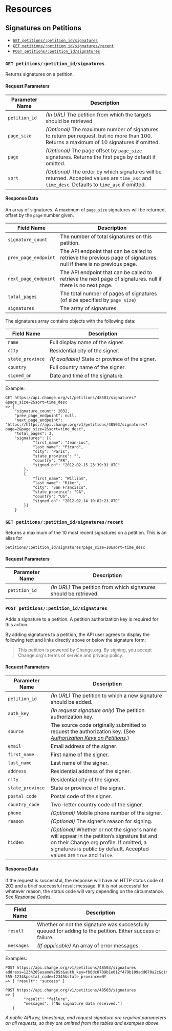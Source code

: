 # Resources

## Signatures on Petitions

* [`GET petitions/:petition_id/signatures`](#get-signatures)
* [`GET petitions/:petition_id/signatures/recent`](#get-signatures-recent)
* [`POST petitions/:petition_id/signatures`](#post-signatures)

<a name="get-signatures"></a>
### `GET petitions/:petition_id/signatures`

Returns signatures on a petition.

#### Request Parameters
<table>
    <thead>
        <th>Parameter Name</th>
        <th>Description</th>
    </thead>
    <tbody>
        <tr>
            <td><code>petition_id</code></td>
            <td>
                <em>(In URL)</em> The petition from which the targets should 
                be retrieved.
            </td>
        </tr>
        <tr>
            <td><code>page_size</code></td>
            <td>
                <em>(Optional)</em> The maximum number of signatures to return
                per request, but no more than 100. Returns a maximum of 10
                signatures if omitted.
            </td>
        </tr>
        <tr>
            <td><code>page</code></td>
            <td>
                <em>(Optional)</em> The page offset by <code>page_size</code>
                signatures. Returns the first page by default if omitted.
            </td>
        </tr>
        <tr>
            <td><code>sort</code></td>
            <td>
                <em>(Optional)</em> The order by which signatures will be
                returned. Accepted values are <code>time_asc</code> and 
                <code>time_desc</code>. Defaults to <code>time_asc</code> 
                if omitted.
            </td>
        </tr>
    </tbody>
</table>

#### Response Data

An array of signatures. A maximum of `page_size` signatures will be returned,
offset by the `page` number given.

<table>
    <thead>
        <th>Field Name</th>
        <th>Description</th>
    </thead>
    <tbody>
        <tr>
            <td><code>signature_count</code></td>
            <td>
                The number of total signatures on this petition.
            </td>
        </tr>
        <tr>
            <td><code>prev_page_endpoint</code></td>
            <td>
                The API endpoint that can be called to retrieve the previous
                page of signatures. null if there is no previous page.
            </td>
        </tr>
        <tr>
            <td><code>next_page_endpoint</code></td>
            <td>
                The API endpoint that can be called to retrieve the next page
                of signatures. null if there is no next page.
            </td>
        </tr>
        <tr>
            <td><code>total_pages</code></td>
            <td>
                The total number of pages of signatures (of size specified by
                <code>page_size</code>)
            </td>
        </tr>
        <tr>
            <td><code>signatures</code></td>
            <td>
                The array of signatures.
            </td>
        </tr>
    </tbody>
</table>

The signatures array contains objects with the following data:

<table>
    <thead>
        <th>Field Name</th>
        <th>Description</th>
    </thead>
    <tbody>
        <tr>
            <td><code>name</code></td>
            <td>
                Full display name of the signer.
            </td>
        </tr>
        <tr>
            <td><code>city</code></td>
            <td>
                Residential city of the signer.
            </td>
        </tr>
        <tr>
            <td><code>state_province</code></td>
            <td>
                <em>(If available)</em> State or province of the signer.
            </td>
        </tr>
        <tr>
            <td><code>country</code></td>
            <td>
                Full country name of the signer.
            </td>
        </tr>
        <tr>
            <td><code>signed_on</code></td>
            <td>
                Date and time of the signature.
            </td>
        </tr>
    </tbody>
</table>

Example:

    GET https://api.change.org/v1/petitions/48503/signatures?&page_size=2&sort=time_desc
    => { 
        "signature_count": 2832,
        "prev_page_endpoint": null,
        "next_page_endpoint": "https://https://api.change.org/v1/petitions/48503/signatures?page=2&page_size=2&sort=time_desc",
        "total_pages": 3,
        "signatures": [{
                "first_name": "Jean-Luc",
                "last_name": "Picard",
                "city": "Paris",
                "state_province": "",
                "country": "FR",
                "signed_on": "2012-02-15 23:39:31 UTC"
            },
            {
                "first_name": "William",
                "last_name": "Riker",
                "city": "San Francisco",
                "state_province": "CA",
                "country": "US",
                "signed_on": "2012-02-14 10:02:23 UTC"
            }]
        }

<a name="get-signatures-recent"></a>
### `GET petitions/:petition_id/signatures/recent`

Returns a maximum of the 10 most recent signatures on a petition. This is an
alias for

    petitions/:petition_id/signatures?page_size=10&sort=time_desc

#### Request Parameters

<table>
    <thead>
        <th>Parameter Name</th>
        <th>Description</th>
    </thead>
    <tbody>
        <tr>
            <td><code>petition_id</code></td>
            <td>
                <em>(In URL)</em> The petition from which signatures should be
                retrieved.
            </td>
        </tr>
    </tbody>
</table>

<a name="post-signatures"></a>
### `POST petitions/:petition_id/signatures`

Adds a signature to a petition. A petition authorization key is required for
this action.

By adding signatures to a petition, the API user agrees to display the
following text and links directly above or below the signature form:

> This petition is powered by Change.org. By signing, you accept Change.org's
terms of service and privacy policy.


#### Request Parameters

<table>
    <thead>
        <th>Parameter Name</th>
        <th>Description</th>
    </thead>
    <tbody>
        <tr>
            <td><code>petition_id</code></td>
            <td>
                <em>(In URL)</em> The petition to which a new signature should
                be added.
            </td>
        </tr>
        <tr>
            <td><code>auth_key</code></td>
            <td>
                <em>(In request signature only)</em> The petition authorization
                key.
            </td>
        </tr>
        <tr>
            <td><code>source</code></td>
            <td>
                The source code originally submitted to request the 
                authorization key. (See <em><a href="auth_keys.md">Authorization
                Keys on Petitions</a></em>.)
            </td>
        </tr>
        <tr>
            <td><code>email</code></td>
            <td>
                Email address of the signer.
            </td>
        </tr>
        <tr>
            <td><code>first_name</code></td>
            <td>
                First name of the signer.
            </td>
        </tr>
        <tr>
            <td><code>last_name</code></td>
            <td>
                Last name of the signer.
            </td>
        </tr>
        <tr>
            <td><code>address</code></td>
            <td>
                Residential address of the signer.
            </td>
        </tr>
        <tr>
            <td><code>city</code></td>
            <td>
                Residential city of the signer.
            </td>
        </tr>
        <tr>
            <td><code>state_province</code></td>
            <td>
                State or province of the signer.
            </td>
        </tr>
        <tr>
            <td><code>postal_code</code></td>
            <td>
                Postal code of the signer.
            </td>
        </tr>
        <tr>
            <td><code>country_code</code></td>
            <td>
                Two-letter country code of the signer.
            </td>
        </tr>
        <tr>
            <td><code>phone</code></td>
            <td>
                <em>(Optional)</em> Mobile phone number of the signer.
            </td>
        </tr>
        <tr>
            <td><code>reason</code></td>
            <td>
                <em>(Optional)</em> The signer’s reason for signing.
            </td>
        </tr>
        <tr>
            <td><code>hidden</code></td>
            <td>
                <em>(Optional)</em> Whether or not the signer’s name will
                appear in the petition’s signature list and on their Change.org
                profile. If omitted, a signatures is public by default.
                Accepted values are <code>true</code> and <code>false</code>.
            </td>
        </tr>
    </tbody>
</table>

#### Response Data

If the request is successful, the response will have an HTTP status code of 202
and a brief successful result message. If it is not successful for whatever
reason, the status code will vary depending on the circumstance. See 
[_Response Codes_](../../responses.md).

<table>
    <thead>
        <th>Field Name</th>
        <th>Description</th>
    </thead>
    <tbody>
        <tr>
            <td><code>result</code></td>
            <td>
                Whether or not the signature was successfully queued for adding 
                to the petition. Either success or failure.
            </td>
        </tr>
        <tr>
            <td><code>messages</code></td>
            <td>
                <em>(If applicable)</em> An array of error messages.
            </td>
        </tr>
    </tbody>
</table>

Examples:

    POST https://api.change.org/v1/petitions/48503/signatures
    address=123%20Sesame%20St&auth_key=fb6dc0709b1e012f479b109add670a2c&city=New%20York&country=US&first_name=Hikaru&last_name=Sulu&phone=123-555-1234&postal_code=12345&state_province=NY
    => { "result": "success" }

    POST https://api.change.org/v1/petitions/48503/signatures
    => {
            "result": "failure",
            "messages": ["No signature data received."]
       }

_A public API key, timestamp, and request signature are required parameters on 
all requests, so they are omitted from the tables and examples above._